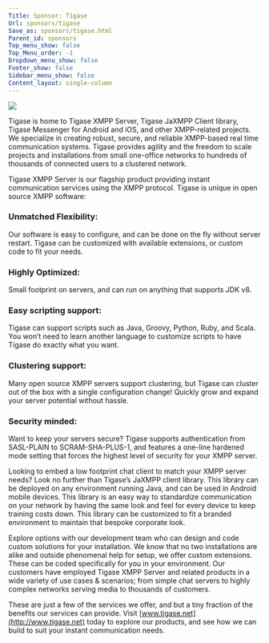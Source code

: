 ```yaml
---
Title: Sponsor: Tigase
Url: sponsors/tigase
Save_as: sponsors/tigase.html
Parent_id: sponsors
Top_menu_show: false
Top_Menu_order: -1
Dropdown_menu_show: false
Footer_show: false
Sidebar_menu_show: false
Content_layout: single-column
---
```


![](/images/logos/tigase.png)

Tigase is home to Tigase XMPP Server, Tigase JaXMPP Client library, Tigase Messenger for Android and iOS, and other XMPP-related projects.  We specialize in creating robust, secure, and reliable XMPP-based real time communication systems.  Tigase provides agility and the freedom to scale projects and installations from small one-office networks to hundreds of thousands of connected users to a clustered network.

Tigase XMPP Server is our flagship product providing instant communication services using the XMPP protocol.  Tigase is unique in open source XMPP software:  
### Unmatched Flexibility:
Our software is easy to configure, and can be done on the fly without server restart. Tigase can be customized with available extensions, or custom code to fit your needs.  
### Highly Optimized:
Small footprint on servers, and can run on anything that supports JDK v8.  
### Easy scripting support:
Tigase can support scripts such as Java, Groovy, Python, Ruby, and Scala.  You won’t need to learn another language to customize scripts to have Tigase do exactly what you want.  
### Clustering support:
Many open source XMPP servers support clustering, but Tigase can cluster out of the box with a single configuration change!  Quickly grow and expand your server potential without hassle.  
### Security minded:
Want to keep your servers secure?  Tigase supports authentication from SASL-PLAIN to SCRAM-SHA-PLUS-1, and features a one-line hardened mode setting that forces the highest level of security for your XMPP server.

Looking to embed a low footprint chat client to match your XMPP server needs?  Look no further than Tigase’s JaXMPP client library.  This library can be deployed on any environment running Java, and can be used in Android mobile devices.  This library is an easy way to standardize communication on your network by having the same look and feel for every device to keep training costs down.  This library can be customized to fit a branded environment to maintain that bespoke corporate look.

Explore options with our development team who can design and code custom solutions for your installation.  We know that no two installations are alike and outside phenomenal help for setup, we offer custom extensions.  These can be coded specifically for you in your environment.  Our customers have employed Tigase XMPP Server and related products in a wide variety of use cases & scenarios; from simple chat servers to highly complex networks serving media to thousands of customers.

These are just a few of the services we offer, and but a tiny fraction of the benefits our services can provide.  Visit [www.tigase.net](http://www.tigase.net) today to explore our products, and see how we can build to suit your instant communication needs.
